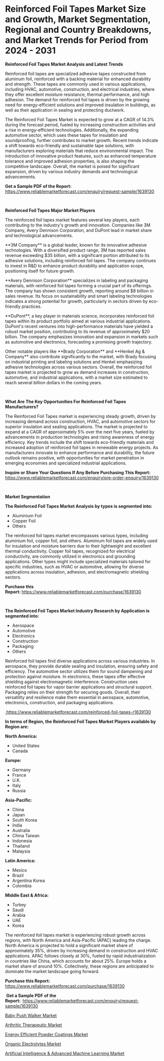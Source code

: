 <p><h1>Reinforced Foil Tapes Market Size and Growth, Market Segmentation, Regional and Country Breakdowns, and Market Trends for Period from 2024 -  2031</h1></p><p><strong>Reinforced Foil Tapes Market Analysis and Latest Trends</strong></p>
<p><p>Reinforced foil tapes are specialized adhesive tapes constructed from aluminum foil, reinforced with a backing material for enhanced durability and strength. These tapes are commonly used in various applications, including HVAC, automotive, construction, and electrical industries, where they offer excellent moisture resistance, thermal performance, and high adhesion. The demand for reinforced foil tapes is driven by the growing need for energy-efficient solutions and improved insulation in buildings, as well as their application in sealing and protecting ductwork.</p><p>The Reinforced Foil Tapes Market is expected to grow at a CAGR of 14.3% during the forecast period, fueled by increasing construction activities and a rise in energy-efficient technologies. Additionally, the expanding automotive sector, which uses these tapes for insulation and soundproofing, further contributes to market growth. Recent trends indicate a shift towards eco-friendly and sustainable tape solutions, with manufacturers exploring materials that reduce environmental impact. The introduction of innovative product features, such as enhanced temperature tolerance and improved adhesion properties, is also shaping the competitive landscape. Overall, the market is poised for significant expansion, driven by various industry demands and technological advancements.</p></p>
<p><strong>Get a Sample PDF of the Report:&nbsp;</strong> <a href="https://www.reliablemarketforecast.com/enquiry/request-sample/1639130?utm_campaign=1169&utm_medium=2&utm_source=Github&utm_content=ia&utm_term=07122024&utm_id=reinforced-foil-tapes">https://www.reliablemarketforecast.com/enquiry/request-sample/1639130</a></p>
<p>&nbsp;</p>
<p><strong>Reinforced Foil Tapes Major Market Players</strong></p>
<p><p>The reinforced foil tapes market features several key players, each contributing to the industry's growth and innovation. Companies like 3M Company, Avery Dennison Corporation, and DuPont lead in market share and technological advancements. </p><p>**3M Company** is a global leader, known for its innovative adhesive technologies. With a diversified product range, 3M has reported sales revenue exceeding $35 billion, with a significant portion attributed to its adhesive solutions, including reinforced foil tapes. The company continues to invest in R&D to enhance product durability and application scope, positioning itself for future growth.</p><p>**Avery Dennison Corporation** specializes in labeling and packaging materials, with reinforced foil tapes forming a crucial part of its offerings. The company has shown consistent growth, reporting around $8 billion in sales revenue. Its focus on sustainability and smart labeling technologies indicates a strong potential for growth, particularly in sectors driven by eco-friendly practices.</p><p>**DuPont**, a key player in materials science, incorporates reinforced foil tapes within its product portfolio aimed at various industrial applications. DuPont's recent ventures into high-performance materials have yielded a robust market position, contributing to its revenue of approximately $20 billion. The company emphasizes innovation and expansion in markets such as automotive and electronics, forecasting a promising growth trajectory.</p><p>Other notable players like **Brady Corporation** and **Henkel Ag & Company** also contribute significantly to the market, with Brady focusing on industrial printing and labeling solutions and Henkel emphasizing adhesive technologies across various sectors. Overall, the reinforced foil tapes market is projected to grow as demand increases in construction, automotive, and industrial applications, with a market size estimated to reach several billion dollars in the coming years.</p></p>
<p>&nbsp;</p>
<p><strong>What Are The Key Opportunities For Reinforced Foil Tapes Manufacturers?</strong></p>
<p><p>The Reinforced Foil Tapes market is experiencing steady growth, driven by increasing demand across construction, HVAC, and automotive sectors for superior insulation and sealing applications. The market is projected to expand at a CAGR of approximately 5% over the next five years, fueled by advancements in production technologies and rising awareness of energy efficiency. Key trends include the shift towards eco-friendly materials and increased adoption of reinforced foil tapes in renewable energy projects. As manufacturers innovate to enhance performance and durability, the future outlook remains positive, with opportunities for market penetration in emerging economies and specialized industrial applications.</p></p>
<p><strong>Inquire or Share Your Questions If Any Before Purchasing This Report:</strong> <a href="https://www.reliablemarketforecast.com/enquiry/pre-order-enquiry/1639130?utm_campaign=1169&utm_medium=2&utm_source=Github&utm_content=ia&utm_term=07122024&utm_id=reinforced-foil-tapes">https://www.reliablemarketforecast.com/enquiry/pre-order-enquiry/1639130</a></p>
<p>&nbsp;</p>
<p><strong>Market Segmentation</strong></p>
<p><strong>The Reinforced Foil Tapes Market Analysis by types is segmented into:</strong></p>
<p><ul><li>Aluminium Foil</li><li>Copper Foil</li><li>Others</li></ul></p>
<p><p>The reinforced foil tapes market encompasses various types, including aluminium foil, copper foil, and others. Aluminium foil tapes are widely used for insulation and moisture barriers due to their lightweight and excellent thermal conductivity. Copper foil tapes, recognized for electrical conductivity, are commonly utilized in electronics and grounding applications. Other types might include specialized materials tailored for specific industries, such as HVAC or automotive, allowing for diverse applications across insulation, adhesion, and electromagnetic shielding sectors.</p></p>
<p><strong>Purchase this Report:&nbsp;</strong><a href="https://www.reliablemarketforecast.com/purchase/1639130?utm_campaign=1169&utm_medium=2&utm_source=Github&utm_content=ia&utm_term=07122024&utm_id=reinforced-foil-tapes">https://www.reliablemarketforecast.com/purchase/1639130</a></p>
<p>&nbsp;</p>
<p><strong>The Reinforced Foil Tapes Market Industry Research by Application is segmented into:</strong></p>
<p><ul><li>Aerospace</li><li>Automotive</li><li>Electronics</li><li>Construction</li><li>Packaging</li><li>Others</li></ul></p>
<p><p>Reinforced foil tapes find diverse applications across various industries. In aerospace, they provide durable sealing and insulation, ensuring safety and efficiency. The automotive sector utilizes them for sound dampening and protection against moisture. In electronics, these tapes offer effective shielding against electromagnetic interference. Construction uses reinforced foil tapes for vapor barrier applications and structural support. Packaging relies on their strength for securing goods. Overall, their versatility and resilience make them essential in aerospace, automotive, electronics, construction, and packaging applications.</p></p>
<p><a href="https://www.reliablemarketforecast.com/reinforced-foil-tapes-r1639130?utm_campaign=1169&utm_medium=2&utm_source=Github&utm_content=ia&utm_term=07122024&utm_id=reinforced-foil-tapes">&nbsp;https://www.reliablemarketforecast.com/reinforced-foil-tapes-r1639130</a></p>
<p><strong>In terms of Region, the Reinforced Foil Tapes Market Players available by Region are:</strong></p>
<p>
    <p> <strong> North America: </strong>
        <ul>
            <li>United States</li>
            <li>Canada</li>
        </ul>
        </p> 
    <p> <strong> Europe: </strong>
        <ul>
            <li>Germany</li>
            <li>France</li>
            <li>U.K.</li>
            <li>Italy</li>
            <li>Russia</li>
        </ul>
        </p> 
    <p> <strong> Asia-Pacific: </strong>
        <ul>
            <li>China</li>
            <li>Japan</li>
            <li>South Korea</li>
            <li>India</li>
            <li>Australia</li>
            <li>China Taiwan</li>
            <li>Indonesia</li>
            <li>Thailand</li>
            <li>Malaysia</li>
        </ul>
        </p> 
    <p> <strong> Latin America: </strong>
        <ul>
            <li>Mexico</li>
            <li>Brazil</li>
            <li>Argentina Korea</li>
            <li>Colombia</li>
        </ul>
        </p> 
    <p> <strong> Middle East & Africa: </strong>
        <ul>
            <li>Turkey</li>
            <li>Saudi</li>
            <li>Arabia</li>
            <li>UAE</li>
            <li>Korea</li>
        </ul>
    </p>
    </p>
<p><p>The reinforced foil tapes market is experiencing robust growth across regions, with North America and Asia-Pacific (APAC) leading the charge. North America is projected to hold a significant market share of approximately 35%, driven by increasing demand in construction and HVAC applications. APAC follows closely at 30%, fueled by rapid industrialization in countries like China, which accounts for about 25%. Europe holds a market share of around 10%. Collectively, these regions are anticipated to dominate the market landscape going forward.</p></p>
<p><strong>Purchase this Report: </strong><a href="https://www.reliablemarketforecast.com/purchase/1639130?utm_campaign=1169&utm_medium=2&utm_source=Github&utm_content=ia&utm_term=07122024&utm_id=reinforced-foil-tapes">https://www.reliablemarketforecast.com/purchase/1639130</a></p>
<p>&nbsp;<strong>Get a Sample PDF of the Report:&nbsp;&nbsp;</strong><a href="https://www.reliablemarketforecast.com/enquiry/request-sample/1639130?utm_campaign=1169&utm_medium=2&utm_source=Github&utm_content=ia&utm_term=07122024&utm_id=reinforced-foil-tapes">https://www.reliablemarketforecast.com/enquiry/request-sample/1639130</a></p>
<p><strong></strong></p>
<p><p><a href="https://issuu.com/reportprime-2/docs/baby-push-walker-market-size-2030.pptx?utm_campaign=1169&utm_medium=2&utm_source=Github&utm_content=ia&utm_term=07122024&utm_id=reinforced-foil-tapes">Baby Push Walker Market</a></p><p><a href="https://www.linkedin.com/pulse/projected-growth-arthritic-therapeutic-market-size-cagr-vc4pe?utm_campaign=1169&utm_medium=2&utm_source=Github&utm_content=ia&utm_term=07122024&utm_id=reinforced-foil-tapes">Arthritic Therapeutic Market</a></p><p><a href="https://github.com/pizolina/Market-Research-Report-List-6/blob/main/energy-efficient-powder-coatings-market.md?utm_campaign=1169&utm_medium=2&utm_source=Github&utm_content=ia&utm_term=07122024&utm_id=reinforced-foil-tapes">Energy Efficient Powder Coatings Market</a></p><p><a href="https://issuu.com/reportprime-2/docs/organic-electrolytes-market-size-2030.pptx?utm_campaign=1169&utm_medium=2&utm_source=Github&utm_content=ia&utm_term=07122024&utm_id=reinforced-foil-tapes">Organic Electrolytes Market</a></p><p><a href="https://www.linkedin.com/pulse/global-artificial-intelligence-advanced-machine-learning-ctywe?utm_campaign=1169&utm_medium=2&utm_source=Github&utm_content=ia&utm_term=07122024&utm_id=reinforced-foil-tapes">Artificial Intelligence & Advanced Machine Learning Market</a></p></p>